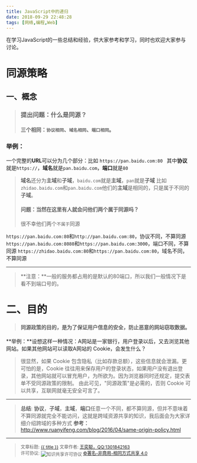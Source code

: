 ```yaml
---
title: JavaScript中的递归
date: 2018-09-29 22:48:28
tags: [网络,编程,Web]
---
```

在学习JavaScript的一些总结和经验，供大家参考和学习，同时也欢迎大家参与讨论。

<!--more-->

# 同源策略
## 一、概念
> ### 提出问题：什么是同源？
> #### 三个相同：`协议相同`、`域名相同`、`端口相同`。

### 举例：
一个完整的**URL**可以分为几个部分：比如 `https://pan.baidu.com:80 `
其中**协议**就是`https://`，**域名**就是`pan.baidu.com`，**端口**就是`80`
>**域名**还分为**主域**和**子域**，`baidu.com`就是**主域**，`pan`就是**子域**
>比如`zhidao.baidu.com`和`pan.baidu.com`他们的**主域**是相同的，只是属于不同的**子域**。
> #### 问题：当然在这里有人就会问他们两个属于**同源**吗？
> 很不幸他们两个`不属于`同源

`https://pan.baidu.com:80`和`http://pan.baidu.com:80`，协议不同，不算同源
`https://pan.baidu.com:8080`和`https://pan.baidu.com:3000`，端口不同，不算同源
`https://zhidao.baidu.com:80`和`https://pan.baidu.com:80`，域名不同，不算同源

--------
>**注意：**一般的服务都占用的是默认的80端口，所以我们一般情况下是看不到端口号的。

# 二、目的
>#### 同源政策的目的，是为了保证用户信息的安全，防止恶意的网站窃取数据。

**举例：**设想这样一种情况：A网站是一家银行，用户登录以后，又去浏览其他网站。如果其他网站可以读取A网站的 Cookie，会发生什么？
>很显然，如果 Cookie 包含隐私（比如存款总额），这些信息就会泄漏。更可怕的是，Cookie 往往用来保存用户的登录状态，如果用户没有退出登录，其他网站就可以冒充用户，为所欲为。因为浏览器同时还规定，提交表单不受同源政策的限制。
由此可见，"同源政策"是必需的，否则 Cookie 可以共享，互联网就毫无安全可言了。

-----
>**总结**:   **协议**，**子域**，**主域**，**端口**任意一个不同，都不算同源，但并不意味着不算同源就完全不能访问，这就是跨域资源共享的知识，我后面会为大家详细介绍跨域的多种方式
**参考：** http://www.ruanyifeng.com/blog/2016/04/same-origin-policy.html

-------------------------
><span style="font-size:12px">文章标题: <a href="{{permalink}}">{{ title }}</a>
文章作者: <a href="http://itxiehui.github.io/">王奕聪，QQ:1301842163</a>  
许可协议: <img src="https://i.creativecommons.org/l/by-nc-sa/4.0/80x15.png" style="border-width: 0; display: inline-block !important; margin: 0;vertical-align: middle;" alt="知识共享许可协议"   />
<a rel="license" href="http://creativecommons.org/licenses/by-nc-sa/4.0/">©署名-非商用-相同方式共享 4.0</a></span>